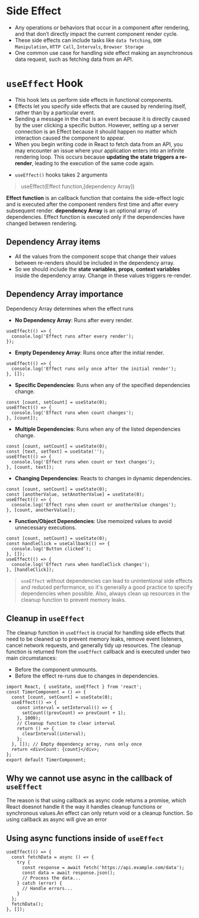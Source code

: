 # Side Effect

- Any operations or behaviors that occur in a component after rendering, and that don’t directly impact the current component render cycle.
- These side effects can include tasks like `data fetching`, `DOM Manipulation`, `HTTP Call`, `Intervals`, `Browser Storage`
- One common use case for handling side effect making an asynchronous data request, such as fetching data from an API.

# `useEffect` Hook

- This hook lets us perform side effects in functional components.
- Effects let you specify side effects that are caused by rendering itself, rather than by a particular event.
- Sending a message in the chat is an event because it is directly caused by the user clicking a specific button. However, setting up a server connection is an Effect because it should happen no matter which interaction caused the component to appear.
- When you begin writing code in React to fetch data from an API, you may encounter an issue where your application enters into an infinite rendering loop. This occurs because **updating the state triggers a re-render**, leading to the execution of the same code again.

* `useEffect()` hooks takes 2 arguments
> useEffect(Effect function,[dependency Array])

**Effect function** is an callback function that contains the side-effect logic and is executed after the component renders first time and after every subsequent render.
**dependency Array** is an optional array of dependencies. Effect function is executed only if the dependencies have changed between rendering.

## Dependency Array items

- All the values from the component scope that change their values between re-renders should be included in the dependency array.
- So we should include the **state variables**, **props**, **context variables** inside the dependency array. Change in these values triggers re-render.

## Dependency Array importance

Dependency Array determines when the effect runs

- **No Dependency Array**: Runs after every render.

```
useEffect(() => {
  console.log('Effect runs after every render');
});
```

- **Empty Dependency Array**: Runs once after the initial render.

```
useEffect(() => {
  console.log('Effect runs only once after the initial render');
}, []);
```

- **Specific Dependencies**: Runs when any of the specified dependencies change.

```
const [count, setCount] = useState(0);
useEffect(() => {
  console.log('Effect runs when count changes');
}, [count]);
```

- **Multiple Dependencies**: Runs when any of the listed dependencies change.

```
const [count, setCount] = useState(0);
const [text, setText] = useState('');
useEffect(() => {
  console.log('Effect runs when count or text changes');
}, [count, text]);
```

- **Changing Dependencies**: Reacts to changes in dynamic dependencies.

```
const [count, setCount] = useState(0);
const [anotherValue, setAnotherValue] = useState(0);
useEffect(() => {
  console.log('Effect runs when count or anotherValue changes');
}, [count, anotherValue]);
```

- **Function/Object Dependencies**: Use memoized values to avoid unnecessary executions.

```
const [count, setCount] = useState(0);
const handleClick = useCallback(() => {
  console.log('Button clicked');
}, []);
useEffect(() => {
  console.log('Effect runs when handleClick changes');
}, [handleClick]);
```

> `useEffect` without dependencies can lead to unintentional side effects and reduced performance, so it's generally a good practice to specify dependencies when possible. Also, always clean up resources in the cleanup function to prevent memory leaks.

## Cleanup in `useEffect`

The cleanup function in `useEffect` is crucial for handling side effects that need to be cleaned up to prevent memory leaks, remove event listeners, cancel network requests, and generally tidy up resources. The cleanup function is returned from the `useEffect` callback and is executed under two main circumstances:

- Before the component unmounts.
- Before the effect re-runs due to changes in dependencies.

```
import React, { useState, useEffect } from 'react';
const TimerComponent = () => {
  const [count, setCount] = useState(0);
  useEffect(() => {
    const interval = setInterval(() => {
      setCount((prevCount) => prevCount + 1);
    }, 1000);
    // Cleanup function to clear interval
    return () => {
      clearInterval(interval);
    };
  }, []); // Empty dependency array, runs only once
  return <div>Count: {count}</div>;
};
export default TimerComponent;
```

## Why we cannot use async in the callback of `useEffect`

The reason is that using callback as async code returns a promise, which React doesnot handle it the way it handles cleanup functions or synchronous values.An effect can only return void or a cleanup function. So using callback as async will give an error

## Using async functions inside of `useEffect`

```
useEffect(() => {
  const fetchData = async () => {
    try {
      const response = await fetch('https://api.example.com/data');
      const data = await response.json();
      // Process the data...
    } catch (error) {
      // Handle errors...
    }
  };
  fetchData();
}, []);
```
